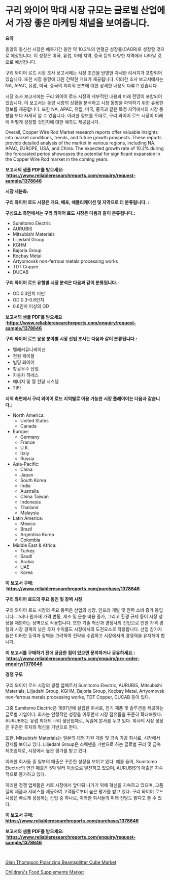 <p><h1>구리 와이어 막대 시장 규모는 글로벌 산업에서 가장 좋은 마케팅 채널을 보여줍니다.</h1></p><p><strong>요약</strong></p>
<p><p>동양의 동신선 시장은 예측기간 동안 약 10.2%의 연평균 성장률(CAGR)로 성장할 것으로 예상됩니다. 이 성장은 미국, 유럽, 아태 지역, 중국 등의 다양한 지역에서 나타날 것으로 예상됩니다.</p><p>구리 와이어 로드 시장 조사 보고서에는 시장 조건을 반영한 자세한 리서치가 포함되어 있습니다. 또한 시장 동향에 대한 간략한 개요가 제공됩니다. 이러한 조사 보고서에서는 NA, APAC, 유럽, 미국, 중국의 지리적 분포에 대한 상세한 내용도 다루고 있습니다.</p><p>시장 조사 보고서에는 구리 와이어 로드 시장의 세부적인 내용과 미래 전망이 포함되어 있습니다. 이 보고서는 동양 시장의 상황을 분석하고 시장 동향을 파악하기 위한 유용한 정보를 제공합니다. 또한 NA, APAC, 유럽, 미국, 중국과 같은 특정 지역에서의 시장 동향을 보다 자세히 알 수 있습니다. 이러한 정보를 토대로, 구리 와이어 로드 시장이 미래에 어떻게 성장할 것인지에 대한 예측도 제공됩니다.</p><p>Overall, Copper Wire Rod Market research reports offer valuable insights into market conditions, trends, and future growth prospects. These reports provide detailed analysis of the market in various regions, including NA, APAC, EUROPE, USA, and China. The expected growth rate of 10.2% during the forecasted period showcases the potential for significant expansion in the Copper Wire Rod market in the coming years.</p></p>
<p><strong>보고서의 샘플 PDF를 받으세요: &nbsp;<a href="https://www.reliableresearchreports.com/enquiry/request-sample/1378646">https://www.reliableresearchreports.com/enquiry/request-sample/1378646</a></strong></p>
<p><strong>시장 세분화:</strong></p>
<p><strong> 구리 와이어 로드 시장은 개요, 배포, 애플리케이션 및 지역으로 더 분류됩니다. :</strong></p>
<p><strong>구성요소 측면에서는 구리 와이어 로드 시장은 다음과 같이 분류됩니다.:</strong></p>
<p><ul><li>Sumitomo Electric</li><li>AURUBIS</li><li>Mitsubishi Materials</li><li>Liljedahl Group</li><li>KGHM</li><li>Bajoria Group</li><li>Koçbay Metal</li><li>Artyomovsk non-ferrous metals processing works</li><li>TDT Copper</li><li>DUCAB</li></ul></p>
<p><strong> 구리 와이어 로드 유형별 시장 분석은 다음과 같이 분류됩니다.:</strong></p>
<p><ul><li>OD 0.3인치 미만</li><li>OD 0.3-0.6인치</li><li>0.6인치 이상의 OD</li></ul></p>
<p><strong>보고서의 샘플 PDF를 받으세요 :<a href="https://www.reliableresearchreports.com/enquiry/request-sample/1378646">https://www.reliableresearchreports.com/enquiry/request-sample/1378646</a></strong></p>
<p><strong> 구리 와이어 로드 응용 분야별 시장 산업 조사는 다음과 같이 분류됩니다.:</strong></p>
<p><ul><li>텔레커뮤니케이션</li><li>전원 케이블</li><li>빌딩 와이어</li><li>항공우주 산업</li><li>자동차 하네스</li><li>에너지 및 열 전달 시스템</li><li>기타</li></ul></p>
<p><strong>지역 측면에서 구리 와이어 로드 지역별로 이용 가능한 시장 플레이어는 다음과 같습니다.:</strong></p>
<p><ul>
    <li>
        North America:
        <ul>
            <li>United States</li>
            <li>Canada</li>
        </ul>
    </li>
    <li>
        Europe:
        <ul>
            <li>Germany</li>
            <li>France</li>
            <li>U.K.</li>
            <li>Italy</li>
            <li>Russia</li>
        </ul>
    </li>
    <li>
        Asia-Pacific:
        <ul>
            <li>China</li>
            <li>Japan</li>
            <li>South Korea</li>
            <li>India</li>
            <li>Australia</li>
            <li>China Taiwan</li>
            <li>Indonesia</li>
            <li>Thailand</li>
            <li>Malaysia</li>
        </ul>
    </li>
    <li>
        Latin America:
        <ul>
            <li>Mexico</li>
            <li>Brazil</li>
            <li>Argentina Korea</li>
            <li>Colombia</li>
        </ul>
    </li>
    <li>
        Middle East & Africa:
        <ul>
            <li>Turkey</li>
            <li>Saudi</li>
            <li>Arabia</li>
            <li>UAE</li>
            <li>Korea</li>
        </ul>
    </li>
    </ul></p>
<p><strong>이 보고서 구매: &nbsp;<a href="https://www.reliableresearchreports.com/purchase/1378646">https://www.reliableresearchreports.com/purchase/1378646</a></strong></p>
<p><strong>구리 와이어 로드의 주요 동인 및 장벽 시장</strong></p>
<p><p>구리 와이어 로드 시장의 주요 동력은 산업의 성장, 인프라 개발 및 전력 소비 증가 등입니다. 그러나 원자재 가격 변동, 제조 및 운송 비용 증가, 그리고 환경 규제 등이 시장 성장을 제한하는 장벽으로 작용합니다. 또한 기술 혁신과 경쟁사의 진입으로 인한 가격 경쟁과 시장 경계의 낮은 투자 수익률도 시장에서의 도전요소로 작용합니다. 산업 참가자들은 이러한 동력과 장벽을 고려하여 전략을 수립하고 시장에서의 경쟁력을 유지해야 합니다.</p></p>
<p><strong>이 보고서를 구매하기 전에 궁금한 점이 있으면 문의하거나 공유하세요.: &nbsp;<a href="https://www.reliableresearchreports.com/enquiry/pre-order-enquiry/1378646">https://www.reliableresearchreports.com/enquiry/pre-order-enquiry/1378646</a></strong></p>
<p><strong>경쟁 구도</strong></p>
<p><p>구리 와이어 로드 시장의 경쟁 업체로서 Sumitomo Electric, AURUBIS, Mitsubishi Materials, Liljedahl Group, KGHM, Bajoria Group, Koçbay Metal, Artyomovsk non-ferrous metals processing works, TDT Copper, DUCAB 등이 있다. </p><p>그중 Sumitomo Electric은 1897년에 설립된 회사로, 전기 제품 및 솔루션을 제공하는 글로벌 기업이다. 회사는 안정적인 성장을 이루면서 시장 점유율을 꾸준히 확대해왔다. AURUBIS는 유럽 최대의 구리 생산업체로, 독일에 본사를 두고 있다. 회사의 시장 성장은 꾸준한 투자와 혁신을 기반으로 한다.</p><p>또한, Mitsubishi Materials는 일본의 대형 자원 개발 및 금속 가공 회사로, 시장에서 강세를 보이고 있다. Liljedahl Group은 스웨덴을 기반으로 하는 글로벌 구리 및 금속 제조업체로, 시장에서 높은 평가를 받고 있다.</p><p>이러한 회사들 중 일부의 매출은 꾸준한 성장을 보이고 있다. 예를 들어, Sumitomo Electric의 연간 매출은 5억 달러 이상으로 발전하고 있으며, AURUBIS의 매출은 지속적으로 증가하고 있다.</p><p>이러한 경쟁 업체들은 서로 시장에서 앞다퉈 나가기 위해 혁신을 지속하고 있으며, 고품질의 제품과 서비스를 제공하여 고객들로부터 높은 평가를 받고 있다. 구리 와이어 로드 시장은 빠르게 성장하는 산업 중 하나로, 이러한 회사들의 미래 전망도 밝다고 볼 수 있다.</p></p>
<p><strong>이 보고서 구매: &nbsp; <a href="https://www.reliableresearchreports.com/purchase/1378646">https://www.reliableresearchreports.com/purchase/1378646</a></strong></p>
<p><strong>보고서의 샘플 PDF를 받으세요: &nbsp;<a href="https://www.reliableresearchreports.com/enquiry/request-sample/1378646">https://www.reliableresearchreports.com/enquiry/request-sample/1378646</a></strong><strong></strong></p>
<p>&nbsp;</p>
<p><p><a href="https://github.com/Hazelklievgspy6vdcsmu106w/Market-Research-Report-List-1/blob/main/glan-thompson-polarizing-beamsplitter-cube-market.md">Glan Thompson Polarizing Beamsplitter Cube Market</a></p><p><a href="https://picayune-night-cbd.notion.site/Children-s-Food-Supplements-Market-A-Comprehensive-Report-of-its-Market-Share-Growth-Trends-2024-d6d2cbe8ae154502815a52aa8f8bbd52">Children\'s Food Supplements Market</a></p></p>